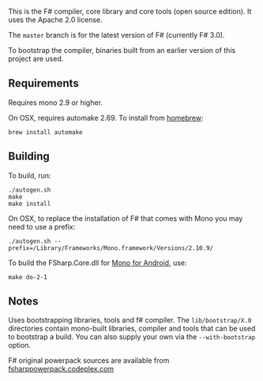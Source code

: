 This is the F# compiler, core library and core tools (open source edition). It uses the Apache 2.0 license.

The `master` branch is for the latest version of F# (currently F# 3.0).

To bootstrap the compiler, binaries built from an earlier version of this project are used.


## Requirements

Requires mono 2.9 or higher.

On OSX, requires automake 2.69. To install from [homebrew](http://mxcl.github.com/homebrew):
```
brew install automake
```


## Building

To build, run:
```
./autogen.sh
make
make install
```

On OSX, to replace the installation of F# that comes with Mono you may need to use a prefix:
```
./autogen.sh --prefix=/Library/Frameworks/Mono.framework/Versions/2.10.9/
```

To build the FSharp.Core.dll for [Mono for Android](http://xamarin.com/monoforandroid), use:
```
make do-2-1
```


## Notes

Uses bootstrapping libraries, tools and f# compiler. The `lib/bootstrap/X.0` directories contain mono-built libraries, compiler and tools that can be used to bootstrap a build. You can also supply your own via the `--with-bootstrap` option.

F# original powerpack sources are available from [fsharppowerpack.codeplex.com](http://fsharppowerpack.codeplex.com)
